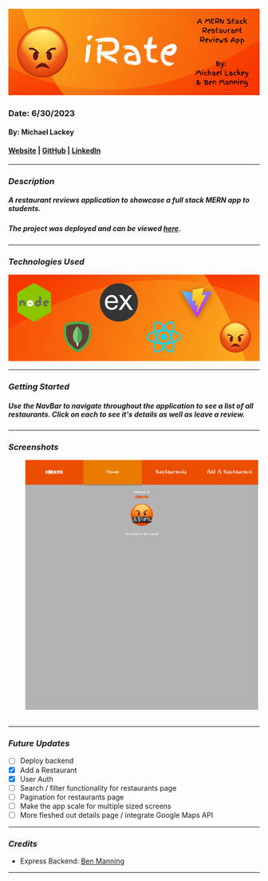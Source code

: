 ![iRate](client/public/images/banner.png)

### Date: 6/30/2023

#### By: Michael Lackey

#### [Website](https://michaellackey.com/) | [GitHub](https://github.com/NobodysLackey) | [LinkedIn](https://www.linkedin.com/in/michaelglackey/)
***

### ***Description***

##### A restaurant reviews application to showcase a full stack MERN app to students.

##### The project was deployed and can be viewed [here](https://irate.surge.sh/).

***

### ***Technologies Used***

![Technologies Used](client/public/images/tech-banner.png)
***

### ***Getting Started***

##### Use the NavBar to navigate throughout the application to see a list of all restaurants. Click on each to see it's details as well as leave a review.

***

### ***Screenshots***

<div align="center">
  <pre>
    <img src="client/public/images/home.png" height="500" />&nbsp;&nbsp;&nbsp;<img src="client/public/images/restaurants.png" height="500" />&nbsp;&nbsp;&nbsp;<img src="client/public/images/detail.png" height="500" />&nbsp;&nbsp;&nbsp;<img src="client/public/images/form.png" height="500" />
  </pre>
</div>

***

### ***Future Updates***

- [ ] Deploy backend
- [x] Add a Restaurant
- [x] User Auth
- [ ] Search / filter functionality for restaurants page
- [ ] Pagination for restaurants page
- [ ] Make the app scale for multiple sized screens
- [ ] More fleshed out details page / integrate Google Maps API

***

### ***Credits***

- Express Backend: [Ben Manning](https://github.com/ben-manning)

***

